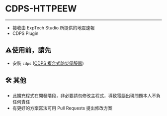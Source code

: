 # CDPS-HTTPEEW
------
- 接收由 ExpTech Studio 所提供的地震速報
- CDPS Plugin
## ⚠️使用前，請先
- 安裝 `cdps` ([CDPS 複合式防災伺服器](https://github.com/ExpTechTW/CDPS))
## 🛠️ 其他
- 此擴充程式在開發階段，非必要請勿修改主程式，導致電腦出現問題本人不負任何責任
- 有更好的方案寫法可用 Pull Requests 提出修改方案
